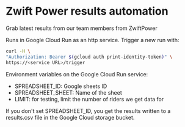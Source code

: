 # Zwift Power results automation


Grab latest results from our team members from ZwiftPower

Runs in Google Cloud Run as an http service. Trigger a new run with:

```bash
curl -H \                       
"Authorization: Bearer $(gcloud auth print-identity-token)" \
https://<service URL>/trigger
```

Environment variables on the Google Cloud Run service:

* SPREADSHEET_ID: Google sheets ID
* SPREADSHEET_SHEET: Name of the sheet
* LIMIT: for testing, limit the number of riders we get data for

If you don't set SPREADSHEET_ID, you get the results written to a results.csv file in the Google Cloud storage bucket. 
